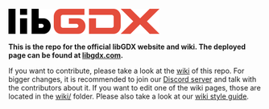 ![](/assets/images/logo.png)

**This is the repo for the official libGDX website and wiki. The deployed page can be found at [libgdx.com](https://libgdx.com).**

If you want to contribute, please take a look at the [wiki](https://github.com/libgdx/libgdx.github.io/wiki) of this repo. For bigger changes, it is recommended to join our [Discord server](https://libgdx.com/community/discord/) and talk with the contributors about it. If you want to edit one of the wiki pages, those are located in the [wiki/](https://github.com/libgdx/libgdx.github.io/tree/dev/wiki) folder. Please also take a look at our [wiki style guide](https://libgdx.com/wiki/misc/wiki-style-guide).
